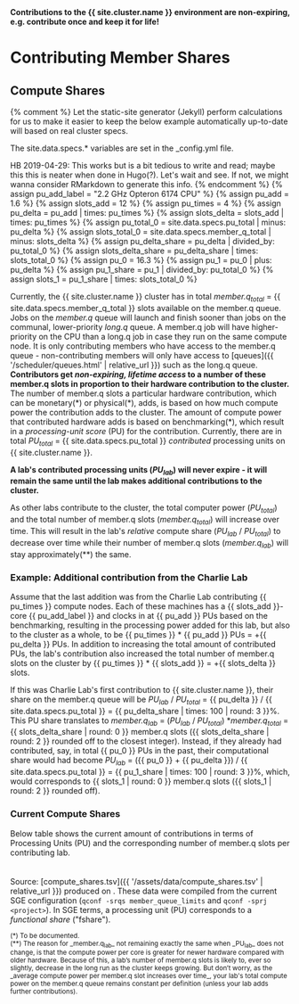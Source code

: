 <div class="alert alert-info" role="alert">
<strong>Contributions to the {{ site.cluster.name }} environment are non-expiring, e.g. contribute once and keep it for life!</strong>
</div>

# Contributing Member Shares

## Compute Shares

{% comment %}
Let the static-site generator (Jekyll) perform calculations for us to make
it easier to keep the below example automatically up-to-date will based on
real cluster specs.

The site.data.specs.* variables are set in the _config.yml file.

HB 2019-04-29: This works but is a bit tedious to write and read; maybe this
               this is neater when done in Hugo(?).  Let's wait and see. If
               not, we might wanna consider RMarkdown to generate this info.
{% endcomment %}
{% assign pu_add_label = "2.2 GHz Opteron 6174 CPU" %}
{% assign pu_add = 1.6 %}
{% assign slots_add = 12 %}
{% assign pu_times = 4 %}
{% assign pu_delta = pu_add | times: pu_times %}
{% assign slots_delta = slots_add | times: pu_times %}
{% assign pu_total_0 = site.data.specs.pu_total | minus: pu_delta %}
{% assign slots_total_0 = site.data.specs.member_q_total | minus: slots_delta %}
{% assign pu_delta_share = pu_delta | divided_by: pu_total_0 %}
{% assign slots_delta_share = pu_delta_share | times: slots_total_0 %}
{% assign pu_0 = 16.3 %}
{% assign pu_1 = pu_0 | plus: pu_delta %}
{% assign pu_1_share = pu_1 | divided_by: pu_total_0 %}
{% assign slots_1 = pu_1_share | times: slots_total_0 %}


Currently, the {{ site.cluster.name }} cluster has in total _member.q<sub>total</sub>_ = {{ site.data.specs.member_q_total }} slots available on the member.q queue.  Jobs on the _member.q_ queue will launch and finish sooner than jobs on the communal, lower-priority _long.q_ queue.  A member.q job will have higher-priority on the CPU than a long.q job in case they run on the same compute node.   It is only contributing members who have access to the member.q queue - non-contributing members will only have access to [queues]({{ '/scheduler/queues.html' | relative_url }}) such as the long.q queue.  **Contributors get _non-expiring, lifetime access_ to a  number of these member.q slots in proportion to their hardware contribution to the cluster.**  The number of member.q slots a particular hardware contribution, which can be monetary(\*) or physical(\*), adds, is based on how much compute power the contribution adds to the cluster.
The amount of compute power that contributed hardware adds is based on benchmarking(\*), which result in a _processing-unit score_ (PU) for the contribution.  Currently, there are in total _PU<sub>total</sub>_ = {{ site.data.specs.pu_total }} _contributed_ processing units on {{ site.cluster.name }}.

<div class="alert alert-info" role="alert">
<strong>A lab's contributed processing units (<em>PU<sub>lab</sub></em>) will never expire - it will remain the same until the lab makes additional contributions to the cluster.</strong>
</div>

As other labs contribute to the cluster, the total computer power (_PU<sub>total</sub>_) and the total number of member.q slots (_member.q<sub>total</sub>_) will increase over time.   This will result in the lab's _relative_ compute share (_PU<sub>lab</sub>_ / _PU<sub>total</sub>_) to decrease over time while their number of member.q slots (_member.q<sub>lab</sub>_) will stay approximately(**) the same.


### Example: Additional contribution from the Charlie Lab

Assume that the last addition was from the Charlie Lab contributing {{ pu_times }} compute nodes.  Each of these machines has a {{ slots_add }}-core {{ pu_add_label }} and clocks in at {{ pu_add }} PUs based on the benchmarking, resulting in the processing power added for this lab, but also to the cluster as a whole, to be {{ pu_times }} \* {{ pu_add }} PUs = +{{ pu_delta }} PUs.  In addition to increasing the total amount of contributed PUs, the lab's contribution also increased the total number of member.q slots on the cluster by {{ pu_times }} \* {{ slots_add }} = +{{ slots_delta }} slots.

If this was Charlie Lab's first contribution to {{ site.cluster.name }}, their share on the member.q queue will be _PU<sub>lab</sub>_ / _PU<sub>total</sub>_ = {{ pu_delta }} / {{ site.data.specs.pu_total }} = {{ pu_delta_share | times: 100 | round: 3 }}%.  This PU share translates to _member.q<sub>lab</sub>_ = (_PU<sub>lab</sub>_ / _PU<sub>total</sub>_) \*_member.q<sub>total</sub>_ = {{ slots_delta_share | round: 0 }} member.q slots ({{ slots_delta_share | round: 2 }} rounded off to the closest integer).
Instead, if they already had contributed, say, in total {{ pu_0 }} PUs in the past, their computational share would had become _PU<sub>lab</sub>_ = ({{ pu_0 }} + {{ pu_delta }}) / {{ site.data.specs.pu_total }} = {{ pu_1_share | times: 100 | round: 3 }}%, which, would corresponds to {{ slots_1 | round: 0 }} member.q slots ({{ slots_1 | round: 2 }} rounded off).

<!--
All members of a lab will have access to the lab's member.q slots.  For example, if five out of seven member.q slots are currently in use when another lab member submits four ten-hour jobs, then two of those jobs will end up on the member.q queue whereas the other two will "spill over" to the lower-priority long.q queue.  In contrast, if those jobs were submitted by a non-contributing member, all four would end up on the long.q queue.
-->


### Current Compute Shares

Below table shows the current amount of contributions in terms of Processing Units (PU) and the corresponding number of member.q slots per contributing lab.



<script src="https://d3js.org/d3.v3.min.js"><!-- ~150 kB --></script>
<script src="https://cdn.datatables.net/1.10.16/js/jquery.dataTables.min.js"><!-- ~80 kB --></script>
<script src="https://cdn.datatables.net/1.10.16/js/dataTables.bootstrap.min.js"><!-- 2 kB --></script>

<table id="hosttable">
</table>

<script type="text/javascript" charset="utf-8">
d3.text("{{ '/assets/data/compute_shares.tsv' | relative_url }}", "text/csv", function(host_table) {
  // extract date from header comments
  var timestamp = host_table.match(/^[#] Created on: [^\r\n]*[\r\n]+/mg, '')[0];
  timestamp = timestamp.replace(/^[#] Created on: /g, '');
  timestamp = timestamp.replace(/ [^ ]+/g, ''); // keep only the date
  timestamp = timestamp.trim();
  d3.select("#compute-shares-timestamp").text(timestamp);
  
  // drop header comments
  host_table = host_table.replace(/^[#][^\r\n]*[\r\n]+/mg, '');
  host_table = d3.tsv.parse(host_table);

  var table = d3.select("#hosttable");
  var thead, tbody, tfoot, tr, td, td_status;
  var value, value2;
  var pu_total = 0, slots_total = 0;
  
  /* For each row */
  var nodes = 0;
  host_table.forEach(function(row0) {
    var row = [row0["fshares"], row0["queue_slots"], row0["project"]];

    if (nodes == 0) {
      tr = table.append("thead").append("tr");
      tr.append("th").text("Processing Units (PU)");
      tr.append("th").text("Member.q Slots");
      tr.append("th").text("Lab Group");
      tbody = table.append("tbody");
    }

    tr = tbody.append("tr");
    for (key in row) td = tr.append("td").text(row[key]);

    pu_total += parseInt(row[0]);
    slots_total += parseInt(row[1]);

    nodes += 1;
  });

  tr = table.append("tfoot").append("tr");
  tr.append("td").text(pu_total + " PUs");
  tr.append("td").text(slots_total + " slots");

  $(document).ready(function() {
    $('#hosttable').DataTable({
      "pageLength": 50,
      "order": [[ 0, "desc" ]]
    });
  });
});
</script>

Source: [compute_shares.tsv]({{ '/assets/data/compute_shares.tsv' | relative_url }}) produced on <span id="compute-shares-timestamp"></span>.  These data were compiled from the current SGE configuration (`qconf -srqs member_queue_limits` and `qconf -sprj <project>`).  In SGE terms, a processing unit (PU) corresponds to a _functional share_ ("fshare").



<small>
(*) To be documented.<br>
(**) The reason for _member.q<sub>lab</sub>_ not remaining exactly the same when _PU<sub>lab</sub>_ does not change, is that the compute power per core is greater for newer hardware compared with older hardware. Because of this, a lab’s number of member.q slots is likely to, ever so slightly, decrease in the long run as the cluster keeps growing. But don’t worry, as the _average compute power per member.q slot increases over time_, your lab's total compute power on the member.q queue remains constant per definition (unless your lab adds further contributions).
</small>

<style>
table {
  margin-top: 2ex;
  margin-bottom: 2ex;
}
tfoot {
  border-top: 2px solid #000;
  font-weight: bold;
}
ttr:last-child { border-top: 2px solid #000; }
</style>
